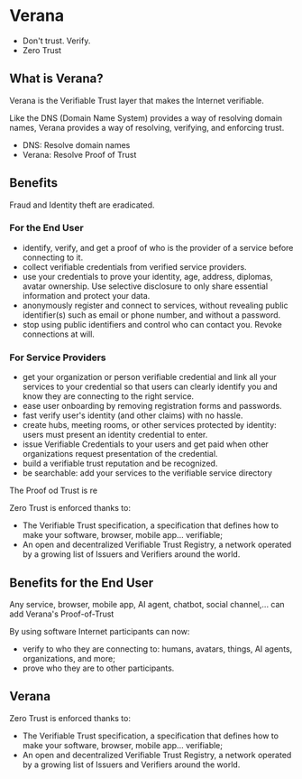 # Verana

- Don't trust. Verify.
- Zero Trust

## What is Verana?

Verana is the Verifiable Trust layer that makes the Internet verifiable.

Like the DNS (Domain Name System) provides a way of resolving domain names, Verana provides a way of resolving, verifying, and enforcing trust.

- DNS: Resolve domain names
- Verana: Resolve Proof of Trust

## Benefits

Fraud and Identity theft are eradicated.

### For the End User

- identify, verify, and get a proof of who is the provider of a service before connecting to it.
- collect verifiable credentials from verified service providers.
- use your credentials to prove your identity, age, address, diplomas, avatar ownership. Use selective disclosure to only share essential information and protect your data.
- anonymously register and connect to services, without revealing public identifier(s) such as email or phone number, and without a password.
- stop using public identifiers and control who can contact you. Revoke connections at will.

### For Service Providers

- get your organization or person verifiable credential and link all your services to your credential so that users can clearly identify you and know they are connecting to the right service.
- ease user onboarding by removing registration forms and passwords.
- fast verify user's identity (and other claims) with no hassle.
- create hubs, meeting rooms, or other services protected by identity: users must present an identity credential to enter.
- issue Verifiable Credentials to your users and get paid when other organizations request presentation of the credential.
- build a verifiable trust reputation and be recognized.
- be searchable: add your services to the verifiable service directory



The Proof od Trust is re

Zero Trust is enforced thanks to:

- The Verifiable Trust specification, a specification that defines how to make your software, browser, mobile app... verifiable;
- An open and decentralized Verifiable Trust Registry, a network operated by a growing list of Issuers and Verifiers around the world.




## Benefits for the End User

Any service, browser, mobile app, AI agent, chatbot, social channel,... can add Verana's Proof-of-Trust


By using software Internet participants can now:

- verify to who they are connecting to: humans, avatars, things, AI agents, organizations, and more;
- prove who they are to other participants.

## Verana 

Zero Trust is enforced thanks to:

- The Verifiable Trust specification, a specification that defines how to make your software, browser, mobile app... verifiable;
- An open and decentralized Verifiable Trust Registry, a network operated by a growing list of Issuers and Verifiers around the world.





